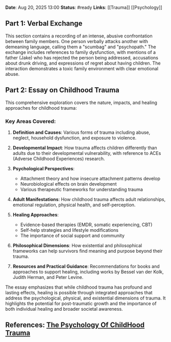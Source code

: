 **Date**: Aug 20, 2025 13:00
**Status**: #ready 
**Links**: [[Trauma]] [[Psychology]]

## Part 1: Verbal Exchange

This section contains a recording of an intense, abusive confrontation between family members. One person verbally attacks another with demeaning language, calling them a "scumbag" and "psychopath." The exchange includes references to family dysfunction, with mentions of a father (Jake) who has rejected the person being addressed, accusations about drunk driving, and expressions of regret about having children. The interaction demonstrates a toxic family environment with clear emotional abuse.

## Part 2: Essay on Childhood Trauma

This comprehensive exploration covers the nature, impacts, and healing approaches for childhood trauma:

### Key Areas Covered:

1. **Definition and Causes**: Various forms of trauma including abuse, neglect, household dysfunction, and exposure to violence.
    
2. **Developmental Impact**: How trauma affects children differently than adults due to their developmental vulnerability, with reference to ACEs (Adverse Childhood Experiences) research.
    
3. **Psychological Perspectives**:
    
    - Attachment theory and how insecure attachment patterns develop
    - Neurobiological effects on brain development
    - Various therapeutic frameworks for understanding trauma
4. **Adult Manifestations**: How childhood trauma affects adult relationships, emotional regulation, physical health, and self-perception.
    
5. **Healing Approaches**:
    
    - Evidence-based therapies (EMDR, somatic experiencing, CBT)
    - Self-help strategies and lifestyle modifications
    - The importance of social support and community
6. **Philosophical Dimensions**: How existential and philosophical frameworks can help survivors find meaning and purpose beyond their trauma.
    
7. **Resources and Practical Guidance**: Recommendations for books and approaches to support healing, including works by Bessel van der Kolk, Judith Herman, and Peter Levine.
    

The essay emphasizes that while childhood trauma has profound and lasting effects, healing is possible through integrated approaches that address the psychological, physical, and existential dimensions of trauma. It highlights the potential for post-traumatic growth and the importance of both individual healing and broader societal awareness.

## References: [The Psychology Of ChildHood Trauma](https://youtu.be/uPExp8hZ-NU?si=q6wLlzB92GimT5p6)